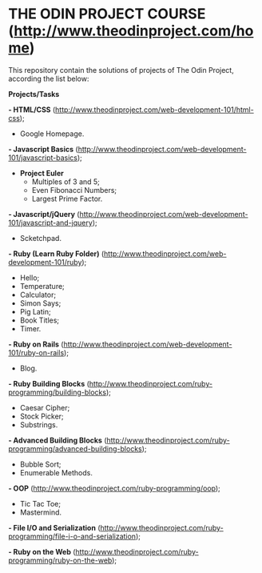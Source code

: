 # THE ODIN PROJECT COURSE (http://www.theodinproject.com/home)

This repository contain the solutions of projects of The Odin Project, according the list below:

**Projects/Tasks**

**- HTML/CSS** (http://www.theodinproject.com/web-development-101/html-css);
  - Google Homepage.

**- Javascript Basics** (http://www.theodinproject.com/web-development-101/javascript-basics);
  - **Project Euler**
    - Multiples of 3 and 5;
    - Even Fibonacci Numbers;
    - Largest Prime Factor.

**- Javascript/jQuery** (http://www.theodinproject.com/web-development-101/javascript-and-jquery);
  - Scketchpad.

**- Ruby (Learn Ruby Folder)** (http://www.theodinproject.com/web-development-101/ruby);<br />
  - Hello;
  - Temperature;
  - Calculator;
  - Simon Says;
  - Pig Latin;
  - Book Titles;
  - Timer.

**- Ruby on Rails** (http://www.theodinproject.com/web-development-101/ruby-on-rails);
  - Blog.

**- Ruby Building Blocks** (http://www.theodinproject.com/ruby-programming/building-blocks);
  - Caesar Cipher;
  - Stock Picker;
  - Substrings.

**- Advanced Building Blocks** (http://www.theodinproject.com/ruby-programming/advanced-building-blocks);
  - Bubble Sort;
  - Enumerable Methods.

**- OOP** (http://www.theodinproject.com/ruby-programming/oop);
  - Tic Tac Toe;
  - Mastermind.

**- File I/O and Serialization** (http://www.theodinproject.com/ruby-programming/file-i-o-and-serialization);

**- Ruby on the Web** (http://www.theodinproject.com/ruby-programming/ruby-on-the-web);
